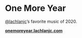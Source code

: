 # One More Year

[@lachlanjc](https://lachlanjc.com)’s favorite music of 2020.

[**onemoreyear.lachlanjc.com**](https://onemoreyear.lachlanjc.com)
